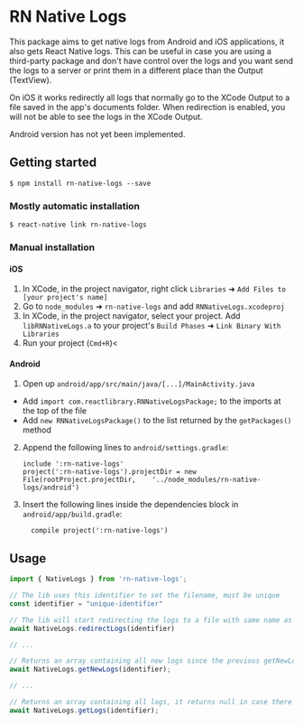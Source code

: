 # RN Native Logs
This package aims to get native logs from Android and iOS applications, it also gets React Native logs. This can be useful in case you are using a third-party package and don't have control over the logs and you want send the logs to a server or print them in a different place than the Output (TextView).

On iOS it works redirectly all logs that normally go to the XCode Output to a file saved in the app's documents folder. When redirection is enabled, you will not be able to see the logs in the XCode Output.

Android version has not yet been implemented.
## Getting started

`$ npm install rn-native-logs --save`

### Mostly automatic installation

`$ react-native link rn-native-logs`

### Manual installation


#### iOS

1. In XCode, in the project navigator, right click `Libraries` ➜ `Add Files to [your project's name]`
2. Go to `node_modules` ➜ `rn-native-logs` and add `RNNativeLogs.xcodeproj`
3. In XCode, in the project navigator, select your project. Add `libRNNativeLogs.a` to your project's `Build Phases` ➜ `Link Binary With Libraries`
4. Run your project (`Cmd+R`)<

#### Android

1. Open up `android/app/src/main/java/[...]/MainActivity.java`
  - Add `import com.reactlibrary.RNNativeLogsPackage;` to the imports at the top of the file
  - Add `new RNNativeLogsPackage()` to the list returned by the `getPackages()` method
2. Append the following lines to `android/settings.gradle`:
  	```
  	include ':rn-native-logs'
  	project(':rn-native-logs').projectDir = new File(rootProject.projectDir, 	'../node_modules/rn-native-logs/android')
  	```
3. Insert the following lines inside the dependencies block in `android/app/build.gradle`:
  	```
      compile project(':rn-native-logs')
  	```

## Usage
```javascript
import { NativeLogs } from 'rn-native-logs';

// The lib uses this identifier to set the filename, must be unique
const identifier = "unique-identifier"

// The lib will start redirecting the logs to a file with same name as the identifier
await NativeLogs.redirectLogs(identifier)

// ...

// Returns an array containing all new logs since the previous getNewLogs call, it returns null in case there are no new logs. It needs to pass the same identifier previously used to redirect.
await NativeLogs.getNewLogs(identifier);

// ...

// Returns an array containing all logs, it returns null in case there are no new logs.
await NativeLogs.getLogs(identifier);
```
